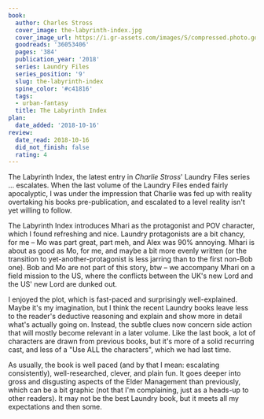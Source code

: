 ```yaml
---
book:
  author: Charles Stross
  cover_image: the-labyrinth-index.jpg
  cover_image_url: https://i.gr-assets.com/images/S/compressed.photo.goodreads.com/books/1507646317l/36053406._SX98_.jpg
  goodreads: '36053406'
  pages: '384'
  publication_year: '2018'
  series: Laundry Files
  series_position: '9'
  slug: the-labyrinth-index
  spine_color: '#c41816'
  tags:
  - urban-fantasy
  title: The Labyrinth Index
plan:
  date_added: '2018-10-16'
review:
  date_read: 2018-10-16
  did_not_finish: false
  rating: 4
---
```


The Labyrinth Index, the latest entry in *Charlie Stross*' Laundry Files series … escalates. When the last volume of the Laundry Files ended fairly apocalyptic, I was under the impression that Charlie was fed up with reality overtaking his books pre-publication, and escalated to a level reality isn't yet willing to follow.

The Labyrinth Index introduces Mhari as the protagonist and POV character, which I found refreshing and nice. Laundry protagonists are a bit chancy, for me – Mo was part great, part meh, and Alex was 90% annoying. Mhari is about as good as Mo, for me, and maybe a bit more evenly written (or the transition to yet-another-protagonist is less jarring than to the first non-Bob one). Bob and Mo are not part of this story, btw – we accompany Mhari on a field mission to the US, where the conflicts between the UK's new Lord and the US' new Lord are dunked out.

I enjoyed the plot, which is fast-paced and surprisingly well-explained. Maybe it's my imagination, but I think the recent Laundry books leave less to the reader's deductive reasoning and explain and show more in detail what's actually going on. Instead, the subtle clues now concern side action that will mostly become relevant in a later volume. Like the last book, a lot of characters are drawn from previous books, but it's more of a solid recurring cast, and less of a "Use ALL the characters", which we had last time.

As usually, the book is well paced (and by that I mean: escalating consistently), well-researched, clever, and plain fun. It goes deeper into gross and disgusting aspects of the Elder Management than previously, which can be a bit graphic (not that I'm complaining, just as a heads-up to other readers). It may not be the best Laundry book, but it meets all my expectations and then some.
